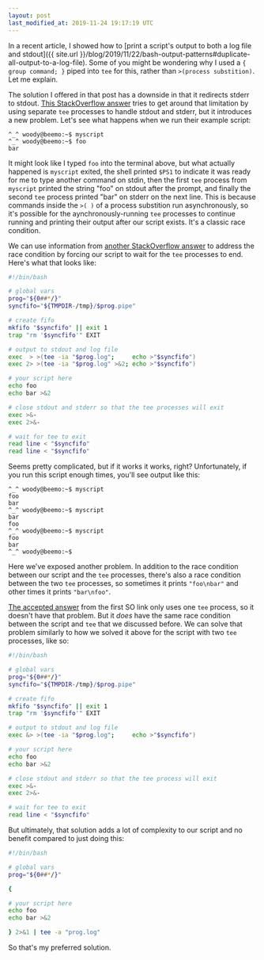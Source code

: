 ```yaml
---
layout: post
last_modified_at: 2019-11-24 19:17:19 UTC
---
```


In a recent article, I showed how to
[print a script's output to both a log file and stdout]({{ site.url }}/blog/2019/11/22/bash-output-patterns#duplicate-all-output-to-a-log-file).
Some of you might be wondering why I used a `{ group command; }` piped into `tee` for this,
rather than `>(process substition)`. Let me explain.

The solution I offered in that post has a downside in that it redirects stderr to stdout.
[This StackOverflow answer](https://stackoverflow.com/a/11886837)
tries to get around that limitation by using separate `tee` processes to handle stdout and stderr,
but it introduces a new problem.
Let's see what happens when we run their example script:

    ^_^ woody@beemo:~$ myscript 
    ^_^ woody@beemo:~$ foo
    bar

It might look like I typed `foo` into the terminal above,
but what actually happened is `myscript` exited,
the shell printed `$PS1` to indicate it was ready for me to type another command on stdin,
then the first `tee` process from `myscript` printed the string "foo" on stdout after the prompt,
and finally the second `tee` process printed "bar" on stderr on the next line.
This is because commands inside the `>( )` of a process substition run asynchronously,
so it's possible for the aynchronously-running `tee` processes to continue running and printing their output after our script exists.
It's a classic race condition.

We can use information from
[another StackOverflow answer](https://unix.stackexchange.com/a/524844)
to address the race condition by forcing our script to wait for the `tee` processes to end.
Here's what that looks like:

```bash
#!/bin/bash

# global vars
prog="${0##*/}"
syncfifo="${TMPDIR-/tmp}/$prog.pipe"

# create fifo
mkfifo "$syncfifo" || exit 1
trap "rm '$syncfifo'" EXIT

# output to stdout and log file
exec  > >(tee -ia "$prog.log";     echo >"$syncfifo")
exec 2> >(tee -ia "$prog.log" >&2; echo >"$syncfifo")

# your script here
echo foo
echo bar >&2

# close stdout and stderr so that the tee processes will exit
exec >&-
exec 2>&-

# wait for tee to exit
read line < "$syncfifo"
read line < "$syncfifo"
```

Seems pretty complicated, but if it works it works, right?
Unfortunately, if you run this script enough times, you'll see output like this:

    ^_^ woody@beemo:~$ myscript 
    foo
    bar
    ^_^ woody@beemo:~$ myscript 
    bar
    foo
    ^_^ woody@beemo:~$ myscript 
    foo
    bar
    ^_^ woody@beemo:~$ 

Here we've exposed another problem.
In addition to the race condition between our script and the `tee` processes,
there's also a race condition between the two `tee` processes,
so sometimes it prints `"foo\nbar"` and other times it prints `"bar\nfoo"`.

[The accepted answer](https://stackoverflow.com/a/3403786) from the first SO link only uses one `tee` process,
so it doesn't have that problem.
But it *does* have the same race condition between the script and `tee` that we discussed before.
We can solve that problem similarly to how we solved it above for the script with two `tee` processes, like so:

```bash
#!/bin/bash

# global vars
prog="${0##*/}"
syncfifo="${TMPDIR-/tmp}/$prog.pipe"

# create fifo
mkfifo "$syncfifo" || exit 1
trap "rm '$syncfifo'" EXIT

# output to stdout and log file
exec &> >(tee -ia "$prog.log";     echo >"$syncfifo")

# your script here
echo foo
echo bar >&2

# close stdout and stderr so that the tee process will exit
exec >&-
exec 2>&-

# wait for tee to exit
read line < "$syncfifo"
```

But ultimately, that solution adds a lot of complexity to our script and no benefit compared to just doing this:

```bash
#!/bin/bash

# global vars
prog="${0##*/}"

{

# your script here
echo foo
echo bar >&2

} 2>&1 | tee -a "prog.log"
```

So that's my preferred solution.

<!--
### Footnotes

[^1]: Credit goes to <user> for <whatever reasons>.
-->


